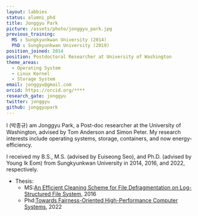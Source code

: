 ```yaml
---
layout: labbies
status: alumni_phd
title: Jonggyu Park
picture: /assets/photo/jonggyu_park.jpg
previous_training:
  MS : Sungkyunkwan University (2014)
  PhD : Sungkyunkwan University (2019)
position_joined: 2014
position: Postdoctoral Researcher at University of Washington
theme_areas:
  - Operating System
  - Linux Kernel
  - Storage System
email: jonggyu@gmail.com
orcid: https://orcid.org/****
research_gate: jonggyu
twitter: jonggyu
github: jonggyupark
---
```


I (박종규) am Jonggyu Park, a Post-doc researcher at the University of Washington, advised by Tom Anderson and Simon Peter. My research interests include operating systems, storage, containers, and now energy-efficiency.

I received my B.S., M.S. (advised by Euiseong Seo), and Ph.D. (advised by Young Ik Eom) from Sungkyunkwan University in 2014, 2016, and 2022, respectively.
* Thesis:
  * MS:[An Efficient Cleaning Scheme for File Defragmentation on Log-Structured File System](https://dcollection.skku.edu/srch/srchDetail/000000096536), 2016
  * Phd:[Towards Fairness-Oriented High-Performance Computer Systems](https://dcollection.skku.edu/srch/srchDetail/000000171123), 2022
